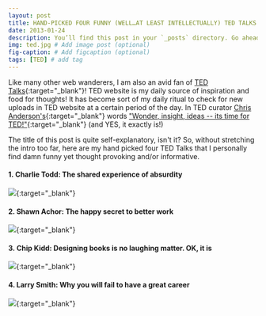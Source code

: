 ```yaml
---
layout: post
title: HAND-PICKED FOUR FUNNY (WELL…AT LEAST INTELLECTUALLY) TED TALKS
date: 2013-01-24 
description: You’ll find this post in your `_posts` directory. Go ahead and edit it and re-build the site to see your changes. # Add post description (optional)
img: ted.jpg # Add image post (optional)
fig-caption: # Add figcaption (optional)
tags: [TED] # add tag
---
```

Like many other web wanderers, I am also an avid fan of [TED Talks](http://www.ted.com/talks){:target="_blank"}! TED website is my daily source of inspiration and food for thoughts! It has become sort of my daily ritual to check for new uploads in TED website at a certain period of the day. In TED curator [Chris Anderson's](http://en.wikipedia.org/wiki/Chris_Anderson_(entrepreneur)){:target="_blank"} words ["Wonder, insight, ideas -- its time for TED!"](http://youtu.be/vDHET3aCI2U){:target="_blank"} (and YES, it exactly is!)

The title of this post is quite self-explanatory, isn't it? So, without stretching the intro too far, here are my hand picked four TED Talks that I personally find damn funny yet thought provoking and/or informative.

#### 1\. Charlie Todd: The shared experience of absurdity
[![](http://img.youtube.com/vi/ooUqOwh-2LE/0.jpg)](http://www.youtube.com/watch?v=ooUqOwh-2LE){:target="_blank"}

#### 2\. Shawn Achor: The happy secret to better work
[![](http://img.youtube.com/vi/fLJsdqxnZb0/0.jpg)](http://www.youtube.com/watch?v=fLJsdqxnZb0){:target="_blank"}

#### 3\. Chip Kidd: Designing books is no laughing matter. OK, it is
[![](http://img.youtube.com/vi/cC0KxNeLp1E/0.jpg)](http://www.youtube.com/watch?v=cC0KxNeLp1E){:target="_blank"}

#### 4\. Larry Smith: Why you will fail to have a great career
[![](http://img.youtube.com/vi/iKHTawgyKWQ/0.jpg)](http://www.youtube.com/watch?v=iKHTawgyKWQ){:target="_blank"}